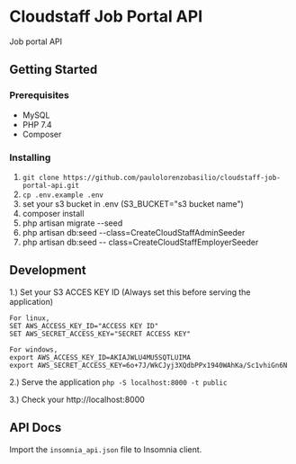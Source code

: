 # Cloudstaff Job Portal API

Job portal  API

## Getting Started

### Prerequisites
* MySQL
* PHP 7.4
* Composer

### Installing
1. `git clone https://github.com/paulolorenzobasilio/cloudstaff-job-portal-api.git`
2. `cp .env.example .env`
3. set your s3 bucket in .env (S3_BUCKET="s3 bucket name")
4. composer install
5. php artisan migrate --seed
6. php artisan db:seed --class=CreateCloudStaffAdminSeeder
7. php artisan db:seed -- class=CreateCloudStaffEmployerSeeder

## Development
1.) Set your S3 ACCES KEY ID (Always set this before serving the application)
```
For linux,
SET AWS_ACCESS_KEY_ID="ACCESS KEY ID"
SET AWS_SECRET_ACCESS_KEY="SECRET ACCESS KEY"

For windows,
export AWS_ACCESS_KEY_ID=AKIAJWLU4MU5SQTLUIMA
export AWS_SECRET_ACCESS_KEY=6o+7J/WkCJyj3XQdbPPx1940WAhKa/Sc1vhiGn6N
```

2.) Serve the application `php -S localhost:8000 -t public` 

3.) Check your http://localhost:8000

## API Docs
Import the `insomnia_api.json` file to Insomnia client.
